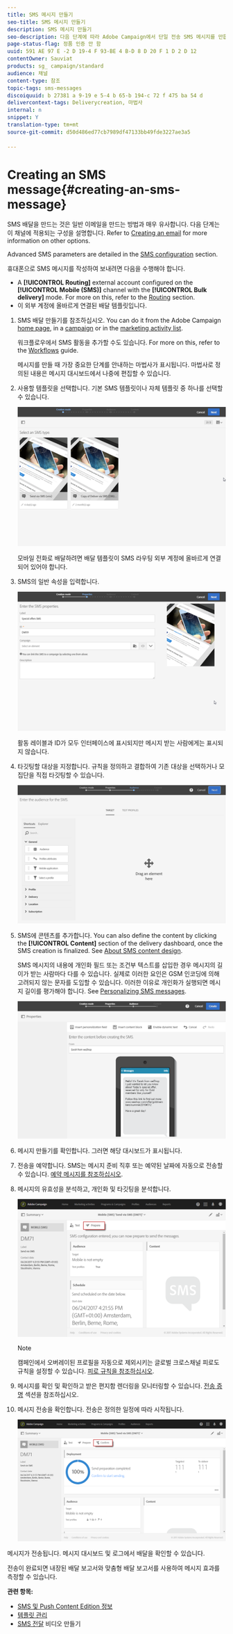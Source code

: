 ```yaml
---
title: SMS 메시지 만들기
seo-title: SMS 메시지 만들기
description: SMS 메시지 만들기
seo-description: 다음 단계에 따라 Adobe Campaign에서 단일 전송 SMS 메시지를 만듭니다.
page-status-flag: 정품 인증 안 함
uuid: 591 AE 97 E -2 D 19-4 F 93-BE 4 B-D 8 D 20 F 1 D 2 D 12
contentOwner: Sauviat
products: sg_ campaign/standard
audience: 채널
content-type: 참조
topic-tags: sms-messages
discoiquuid: b 27381 a 9-19 e 5-4 b 65-b 194-c 72 f 475 ba 54 d
delivercontext-tags: Deliverycreation, 마법사
internal: n
snippet: Y
translation-type: tm+mt
source-git-commit: d50d486ed77cb7989df47133bb49fde3227ae3a5

---
```



# Creating an SMS message{#creating-an-sms-message}

SMS 배달을 만드는 것은 일반 이메일을 만드는 방법과 매우 유사합니다. 다음 단계는 이 채널에 적용되는 구성을 설명합니다. Refer to [Creating an email](../../channels/using/creating-an-email.md) for more information on other options.

Advanced SMS parameters are detailed in the [SMS configuration](../../administration/using/configuring-sms-channel.md) section.

휴대폰으로 SMS 메시지를 작성하여 보내려면 다음을 수행해야 합니다.

* A **[!UICONTROL Routing]** external account configured on the **[!UICONTROL Mobile (SMS)]** channel with the **[!UICONTROL Bulk delivery]** mode. For more on this, refer to the [Routing](../../administration/using/configuring-sms-channel.md#defining-an-sms-routing) section.
* 이 외부 계정에 올바르게 연결된 배달 템플릿입니다.

1. SMS 배달 만들기를 참조하십시오. You can do it from the Adobe Campaign [home page](../../start/using/interface-description.md#home-page), in a [campaign](../../start/using/marketing-activities.md#creating-a-marketing-activity) or in the [marketing activity list](../../start/using/programs-and-campaigns.md#creating-a-campaign).

   워크플로우에서 SMS 활동을 추가할 수도 있습니다. For more on this, refer to the [Workflows](../../automating/using/sms-delivery.md) guide.

   메시지를 만들 때 가장 중요한 단계를 안내하는 마법사가 표시됩니다. 마법사로 정의된 내용은 메시지 대시보드에서 나중에 편집할 수 있습니다.

1. 사용할 템플릿을 선택합니다. 기본 SMS 템플릿이나 자체 템플릿 중 하나를 선택할 수 있습니다.

   ![](assets/sms_creation_1.png)

   모바일 전화로 배달하려면 배달 템플릿이 SMS 라우팅 외부 계정에 올바르게 연결되어 있어야 합니다.

1. SMS의 일반 속성을 입력합니다.

   ![](assets/sms_creation_2.png)

   활동 레이블과 ID가 모두 인터페이스에 표시되지만 메시지 받는 사람에게는 표시되지 않습니다.

1. 타깃팅할 대상을 지정합니다. 규칙을 정의하고 결합하여 기존 대상을 선택하거나 모집단을 직접 타깃팅할 수 있습니다.

   ![](assets/sms_creation_3.png)

1. SMS에 콘텐츠를 추가합니다. You can also define the content by clicking the **[!UICONTROL Content]** section of the delivery dashboard, once the SMS creation is finalized. See [About SMS content design](../../designing/using/about-sms-and-push-content-design.md).

   SMS 메시지의 내용에 개인화 필드 또는 조건부 텍스트를 삽입한 경우 메시지의 길이가 받는 사람마다 다를 수 있습니다. 실제로 이러한 요인은 GSM 인코딩에 의해 고려되지 않는 문자를 도입할 수 있습니다. 이러한 이유로 개인화가 실행되면 메시지 길이를 평가해야 합니다. See [Personalizing SMS messages](../../channels/using/personalizing-sms-messages.md).

   ![](assets/sms_creation_4.png)

1. 메시지 만들기를 확인합니다. 그러면 해당 대시보드가 표시됩니다.
1. 전송을 예약합니다. SMS는 메시지 준비 직후 또는 예약된 날짜에 자동으로 전송할 수 있습니다. [예약 메시지를 참조하십시오](../../sending/using/about-scheduling-messages.md).
1. 메시지의 유효성을 분석하고, 개인화 및 타깃팅을 분석합니다.

   ![](assets/sms_creation_6.png)

   >[!NOTE]
   >
   >캠페인에서 오버레이된 프로필을 자동으로 제외시키는 글로벌 크로스채널 피로도 규칙을 설정할 수 있습니다. [피로 규칙을 참조하십시오](../../administration/using/fatigue-rules.md).

1. 메시지를 확인 및 확인하고 받은 편지함 렌더링을 모니터링할 수 있습니다. [전송 증명](../../sending/using/managing-test-profiles-and-sending-proofs.md#sending-proofs) 섹션을 참조하십시오.
1. 메시지 전송을 확인합니다. 전송은 정의한 일정에 따라 시작됩니다.

   ![](assets/sms_creation_7.png)

메시지가 전송됩니다. 메시지 대시보드 및 로그에서 배달을 확인할 수 있습니다.

전송이 완료되면 내장된 배달 보고서와 맞춤형 배달 보고서를 사용하여 메시지 효과를 측정할 수 있습니다.

**관련 항목:**

* [SMS 및 Push Content Edition 정보](../../designing/using/about-sms-and-push-content-design.md)
* [템플릿 관리](../../start/using/about-templates.md)
* [SMS 전달](https://helpx.adobe.com/campaign/kt/acs/using/acs-creating-a-sms-delivery-feature-video-use.html) 비디오 만들기

